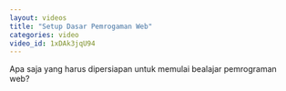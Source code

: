 ```yaml
---
layout: videos
title: "Setup Dasar Pemrogaman Web"
categories: video
video_id: 1xDAk3jqU94
---
```

Apa saja yang harus dipersiapan untuk memulai bealajar pemrograman web?